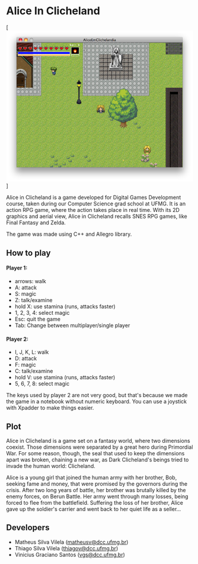 # Alice In Clicheland

[![screenshot](screen.png)]

Alice in Clicheland is a game developed for Digital Games Development course, taken during our Computer Science grad school at UFMG. It is an action RPG game, where the action takes place in real time. With its 2D graphics and aerial view, Alice in Clicheland recalls SNES RPG games, like Final Fantasy and Zelda.

The game was made using C++ and Allegro library.

## How to play

#### Player 1:
 - arrows: walk
 - A: attack
 - S: magic
 - Z: talk/examine
 - hold X: use stamina (runs, attacks faster)
 - 1, 2, 3, 4: select magic
 - Esc: quit the game
 - Tab: Change between multiplayer/single player

#### Player 2:
 - I, J, K, L: walk
 - D: attack
 - F: magic
 - C: talk/examine
 - hold V: use stamina (runs, attacks faster)
 - 5, 6, 7, 8: select magic

The keys used by player 2 are not very good, but that's because we made the game in a notebook without numeric keyboard. You can use a joystick with Xpadder to make things easier.

## Plot

Alice in Clicheland is a game set on a fantasy world, where two dimensions coexist. Those dimensions were separated by a great hero during Primordial War. For some reason, though, the seal that used to keep the dimensions apart was broken, chaining a new war, as Dark Clicheland's beings tried to invade the human world: Clicheland.

Alice is a young girl that joined the human army with her brother, Bob, seeking fame and money, that were promised by the governors during the crisis. After two long years of battle, her brother was brutally killed by the enemy forces, on Berun Battle. Her army went through many losses, being forced to flee from the battlefield. Suffering the loss of her brother, Alice gave up the soldier's carrier and went back to her quiet life as a seller...

## Developers

 - Matheus Silva Vilela (matheusv@dcc.ufmg.br)
 - Thiago Silva Vilela (thiagov@dcc.ufmg.br)
 - Vinicius Graciano Santos (vgs@dcc.ufmg.br)

